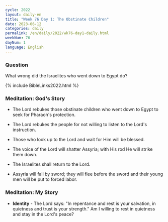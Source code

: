 ```yaml
---
cycle: 2022
layout: daily-en
title: "Week 76 Day 1: The Obstinate Children"
date: 2023-06-12
categories: daily
permalink: /en/daily/2022/wk76-day1-daily.html
weekNum: 76
dayNum: 1
language: English
---
```


### Question     

What wrong did the Israelites who went down to Egypt do?

{% include BibleLinks2022.html %} 

### Meditation: God's Story   
+ The Lord rebukes those obstinate children who went down to Egypt to seek for Pharaoh's protection. 

+ The Lord rebukes the people for not willing to listen to the Lord's instruction. 

+ Those who look up to the Lord and wait for Him will be blessed. 

+ The voice of the Lord will shatter Assyria; with His rod He will strike them down. 

+ The Israelites shall return to the Lord. 

+ Assyria will fall by sword; they will flee before the sword and their young men will be put to forced labor. 

### Meditation: My Story   
+ **Identity** - The Lord says: "In repentance and rest is your salvation, in quietness and trust is your strength." Am I willing to rest in quietness and stay in the Lord's peace? 

